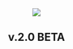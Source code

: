 <center>
    <img src="https://barrilete.com.ar/svg/logo_barrilete.svg">
    <h2>v.2.0 BETA</h2>
</center>


